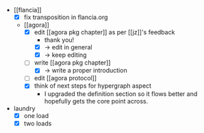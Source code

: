 - [[flancia]]
  - [x] fix transposition in flancia.org
  - [[agora]]
    - [x] edit [[agora pkg chapter]] as per [[jz]]'s feedback
      - thank you!
      - [x] -> edit in general
      - [x] -> keep editing
    - [ ] write [[agora pkg chapter]]
      - [x] -> write a proper introduction
    - [ ] edit [[agora protocol]]
    - [x] think of next steps for hypergraph aspect
      - I upgraded the definition section so it flows better and hopefully gets the core point across.
- laundry
  - [x] one load
  - [x] two loads

